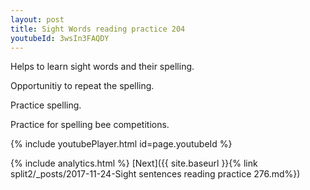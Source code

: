 ```yaml
---
layout: post
title: Sight Words reading practice 204
youtubeId: 3wsIn3FAQDY
---
```

 
 
Helps to learn sight words and their spelling.

Opportunitiy to repeat the spelling. 

Practice spelling. 
 
Practice for spelling bee competitions. 
 
{% include youtubePlayer.html id=page.youtubeId %}
 
 
{% include analytics.html %} 
[Next]({{ site.baseurl }}{% link  split2/_posts/2017-11-24-Sight sentences reading practice 276.md%})
 
